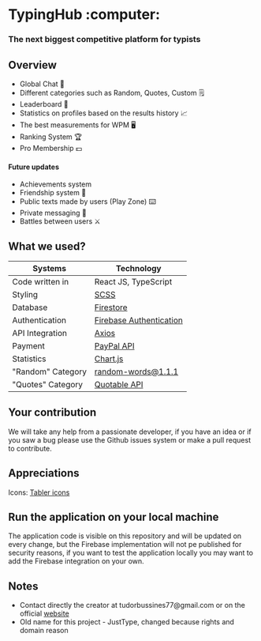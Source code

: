 <h1>TypingHub  :computer:</h1>

<h3>The next biggest competitive platform for typists</h3>

<h2>Overview</h2>
<ul>
  <li>Global Chat 💬</li>
  <li>Different categories such as Random, Quotes, Custom 🗒️</li>
  <li>Leaderboard 🥇</li>
  <li>Statistics on profiles based on the results history 📈</li>
  <li>The best measurements for WPM 🖥️</li>
  <li>Ranking System 🏆</li>
  <li>Pro Membership 💵</li>
</ul>

<h4>Future updates</h4>
 <ul>
  <li>Achievements system</li>
  <li>Friendship system 👥</li>
  <li>Public texts made by users (Play Zone) ⌨️</li>
  <li>Private messaging 💬</li>
  <li>Battles between users ⚔️</li>
 </ul>
 
<h2>What we used?</h2>
 
Systems | Technology |
--- | --- |
Code written in | React JS, TypeScript |
Styling | <a href="https://sass-lang.com/">SCSS</a> |
Database | <a href="https://firebase.google.com/products/firestore?gclsrc=aw.ds&&gclid=CjwKCAjwjuqDBhAGEiwAdX2cj176-nUTTsDmeNdVaIr0RTiDEdkeq5e1lg8-DECHW-speethaR_E5xoCUvEQAvD_BwE">Firestore</a> |
Authentication | <a href="https://firebase.google.com/products/auth?gclsrc=aw.ds&&gclid=CjwKCAjwjuqDBhAGEiwAdX2cj6SlbfZy3EHkDI2twl3K7DvHJ1Sr6i0VxZcnXNnsgVFMRGQNxzmYkxoC0hYQAvD_BwE">Firebase Authentication</a> |
API Integration | <a href="https://github.com/axios/axios">Axios</a> |
Payment | <a href="https://developer.paypal.com/docs/api/payments/v1/">PayPal API</a> |
Statistics | <a href="https://www.chartjs.org/">Chart.js</a> |
"Random" Category | <a href="https://www.npmjs.com/package/random-words">random-words@1.1.1</a> | 
"Quotes" Category | <a href="https://github.com/lukePeavey/quotable">Quotable API</a> |

<h2>Your contribution</h2>
We will take any help from a passionate developer, if you have an idea or if you saw a bug please use the Github issues system or make a pull request to contribute.

<h2>Appreciations</h2>
Icons: <a href="https://tablericons.com/">Tabler icons</a>

<h2>Run the application on your local machine</h2>
The application code is visible on this repository and will be updated on every change, but the Firebase implementation will not pe published for security reasons, if you want to test the application locally you may want to add the Firebase integration on your own.

<h2>Notes</h2>
<ul>
 <li>Contact directly the creator at tudorbussines77@gmail.com or on the official <a href="https://tudorale.github.io/portfolio/">website</a></li>
 <li>Old name for this project - JustType, changed because rights and domain reason</li>
</ul>
